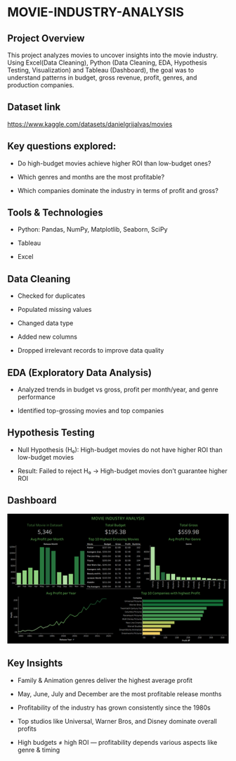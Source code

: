 # MOVIE-INDUSTRY-ANALYSIS

## Project Overview

This project analyzes movies to uncover insights into the movie industry. Using Excel(Data Cleaning), Python (Data Cleaning, EDA, Hypothesis Testing, Visualization) and Tableau (Dashboard), the goal was to understand patterns in budget, gross revenue, profit, genres, and production companies.


## Dataset link

https://www.kaggle.com/datasets/danielgrijalvas/movies

## Key questions explored:

* Do high-budget movies achieve higher ROI than low-budget ones?

* Which genres and months are the most profitable?

* Which companies dominate the industry in terms of profit and gross?


## Tools & Technologies

* Python: Pandas, NumPy, Matplotlib, Seaborn, SciPy

* Tableau
  
* Excel


## Data Cleaning

* Checked for duplicates

* Populated missing values

* Changed data type

* Added new columns

* Dropped irrelevant records to improve data quality


## EDA (Exploratory Data Analysis)

* Analyzed trends in budget vs gross, profit per month/year, and genre performance

* Identified top-grossing movies and top companies

## Hypothesis Testing

* Null Hypothesis (H₀): High-budget movies do not have higher ROI than low-budget movies

* Result: Failed to reject H₀ → High-budget movies don’t guarantee higher ROI

## Dashboard

![image alt](https://github.com/ajoalenjeen/MOVIE-INDUSTRY-ANALYSIS/blob/da41d254175fd59d2373446e62df13da5b72dd4c/Movie%20Data%20Dashboard.png)

## Key Insights

* Family & Animation genres deliver the highest average profit

* May, June, July and December are the most profitable release months

* Profitability of the industry has grown consistently since the 1980s

* Top studios like Universal, Warner Bros, and Disney dominate overall profits

* High budgets ≠ high ROI — profitability depends various aspects like genre & timing


